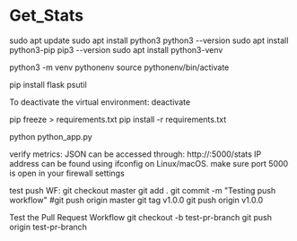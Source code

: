 # Get_Stats

sudo apt update
sudo apt install python3
python3 --version
sudo apt install python3-pip
pip3 --version
sudo apt install python3-venv

python3 -m venv pythonenv
source pythonenv/bin/activate

pip install flask psutil

To deactivate the virtual environment:
deactivate

pip freeze > requirements.txt
pip install -r requirements.txt

python python_app.py 

verify metrics:
JSON can be accessed through: http://<your-local-IP>:5000/stats
IP address can be found using ifconfig on Linux/macOS.
make sure port 5000 is open in your firewall settings


test push WF:
git checkout master
git add .
git commit -m "Testing push workflow"
#git push origin master
git tag v1.0.0
git push origin v1.0.0


Test the Pull Request Workflow 
git checkout -b test-pr-branch
git push origin test-pr-branch
